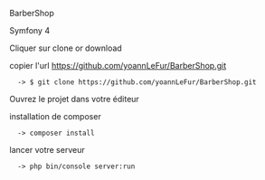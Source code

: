 BarberShop


Symfony 4

Cliquer sur clone or download 

copier l'url https://github.com/yoannLeFur/BarberShop.git

      -> $ git clone https://github.com/yoannLeFur/BarberShop.git
  
Ouvrez le projet dans votre éditeur

installation de composer

      -> composer install

lancer votre serveur

      -> php bin/console server:run
